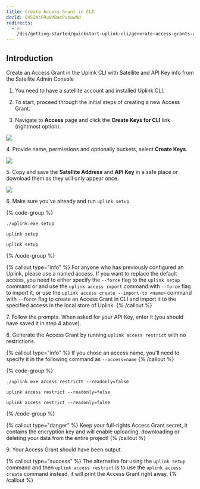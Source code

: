 ```yaml
---
title: Create Access Grant in CLI
docId: OXSINcFRuVMBacPvswwNU
redirects:
  - >-
    /dcs/getting-started/quickstart-uplink-cli/generate-access-grants-and-tokens/generate-a-token
---
```


## Introduction

Create an Access Grant in the Uplink CLI with Satellite and API Key info from the Satellite Admin Console

1.  You need to have a satellite account and installed Uplink CLI.

2.  To start, proceed through the initial steps of creating a new Access Grant.

3.  Navigate to **Access** page and click the **Create Keys for CLI** link (rightmost option).

![](https://link.storjshare.io/raw/jua7rls6hkx5556qfcmhrqed2tfa/docs/images/A-FVBJUPSoGo5PefsWReo_access-grants01.png)

4\. Provide name, permissions and optionally buckets, select **Create Keys**.

![](https://link.storjshare.io/raw/jua7rls6hkx5556qfcmhrqed2tfa/docs/images/MDufnxlBjkqF4aA2sox0j_access-grants02.png)

5\. Copy and save the **Satellite Address** and **API Key** in a safe place or download them as they will only appear once.

![](https://link.storjshare.io/raw/jua7rls6hkx5556qfcmhrqed2tfa/docs/images/5nn_fN9lmg9VauZZ5S1ks_access-grants03.png)

6\. Make sure you've already [](docId:hFL-goCWqrQMJPcTN82NB) and run `uplink setup`.

{% code-group %}

```windows
./uplink.exe setup
```

```macos
uplink setup
```

```linux
uplink setup
```

{% /code-group %}

{% callout type="info"  %}
For anyone who has previously configured an Uplink, please use a named access. If you want to replace the default access, you need to either specify the `--force` flag to the `uplink setup` command or [](docId:b4-QgUOxVHDHSIWpAf3hG) and use the `uplink access import` command with `--force` flag to import it, or use the `uplink access create --import-to <name>` command with `--force` flag to create an Access Grant in CLI and import it to the specified access in the local store of Uplink.
{% /callout %}

7\. Follow the prompts. When asked for your API Key, enter it (you should have saved it in step 4 above).

8\. Generate the Access Grant by running `uplink access restrict` with no restrictions.

{% callout type="info"  %}
If you chose an access name, you'll need to specify it in the following command as `--access=name`
{% /callout %}

{% code-group %}

```windows
./uplink.exe access restrictt --readonly=false
```

```macos
uplink access restrict --readonly=false
```

```linux
uplink access restrict --readonly=false
```

{% /code-group %}

{% callout type="danger"  %}
Keep your full-rights Access Grant secret, it contains the encryption key and will enable uploading, downloading or deleting your data from the entire project!
{% /callout %}

9\. Your Access Grant should have been output.

{% callout type="success"  %}
The alternative for using the `uplink setup` command and then `uplink access restrict` is to use the `uplink access create` command instead, it will print the Access Grant right away.
{% /callout %}
